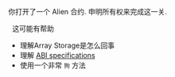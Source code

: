 你打开了一个 Alien 合约. 申明所有权来完成这一关.

&nbsp;
这可能有帮助
* 理解Array Storage是怎么回事
* 理解 [ABI specifications](https://solidity.readthedocs.io/en/v0.4.21/abi-spec.html)
* 使用一个非常 `狗` 方法
